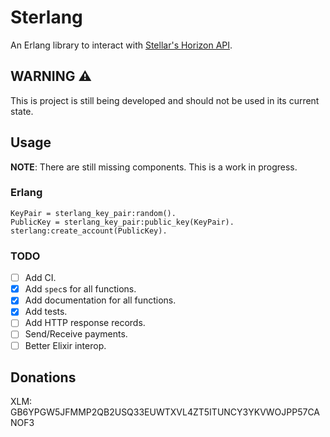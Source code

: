 # Sterlang

An Erlang library to interact with [Stellar's Horizon API](https://github.com/stellar/go/tree/master/services/horizon).

## WARNING :warning:

This is project is still being developed and should not be used in its current state.

## Usage

**NOTE**: There are still missing components. This is a work in progress.

### Erlang

```
KeyPair = sterlang_key_pair:random().
PublicKey = sterlang_key_pair:public_key(KeyPair).
sterlang:create_account(PublicKey).
```

### TODO

- [ ] Add CI.
- [X] Add `spec`s for all functions.
- [X] Add documentation for all functions.
- [X] Add tests.
- [ ] Add HTTP response records.
- [ ] Send/Receive payments.
- [ ] Better Elixir interop.

## Donations

XLM: GB6YPGW5JFMMP2QB2USQ33EUWTXVL4ZT5ITUNCY3YKVWOJPP57CANOF3
